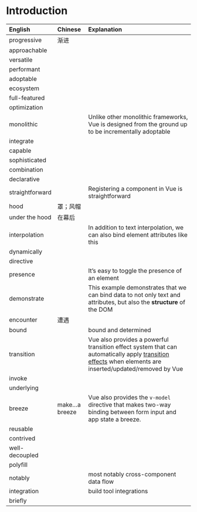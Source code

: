 # Introduction #
| English         | Chinese       | Explanation                              |
| :-------------- | :------------ | :--------------------------------------- |
| progressive     | 渐进            |                                          |
| approachable    |               |                                          |
| versatile       |               |                                          |
| performant      |               |                                          |
| adoptable       |               |                                          |
| ecosystem       |               |                                          |
| full-featured   |               |                                          |
| optimization    |               |                                          |
| monolithic      |               | Unlike other monolithic frameworks, Vue is designed from the ground up to be incrementally adoptable |
| integrate       |               |                                          |
| capable         |               |                                          |
| sophisticated   |               |                                          |
| combination     |               |                                          |
| declarative     |               |                                          |
| straightforward |               | Registering a component in Vue is straightforward |
| hood            | 罩；风帽          |                                          |
| under the hood  | 在幕后           |                                          |
| interpolation   |               | In addition to text interpolation, we can also bind element attributes like this |
| dynamically     |               |                                          |
| directive       |               |                                          |
| presence        |               | It’s easy to toggle the presence of an element |
| demonstrate     |               | This example demonstrates that we can bind data to not only text and attributes, but also the **structure** of the DOM |
| encounter       | 遭遇            |                                          |
| bound           |               | bound and determined                     |
| transition      |               | Vue also provides a powerful transition effect system that can automatically apply [transition effects](https://vuejs.org/v2/guide/transitions.html) when elements are inserted/updated/removed by Vue |
| invoke          |               |                                          |
| underlying      |               |                                          |
| breeze          | make…a breeze | Vue also provides the `v-model` directive that makes two-way binding between form input and app state a breeze. |
| reusable        |               |                                          |
| contrived       |               |                                          |
| well-decoupled  |               |                                          |
| polyfill        |               |                                          |
| notably         |               | most notably cross-component data flow   |
| integration     |               | build tool integrations                  |
| briefly         |               |                                          |
